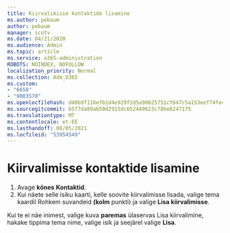 ```yaml
---
title: Kiirvalimisse kontaktide lisamine
ms.author: pebaum
author: pebaum
manager: scotv
ms.date: 04/21/2020
ms.audience: Admin
ms.topic: article
ms.service: o365-administration
ROBOTS: NOINDEX, NOFOLLOW
localization_priority: Normal
ms.collection: Adm_O365
ms.custom:
- "6658"
- "9003570"
ms.openlocfilehash: d40b9f116efb1d4e929f2d5a90625751cf647c5a153eef74fe49ae09f1202263
ms.sourcegitcommit: b5f7da89a650d2915dc652449623c78be6247175
ms.translationtype: MT
ms.contentlocale: et-EE
ms.lasthandoff: 08/05/2021
ms.locfileid: "53954549"
---
```

# <a name="add-contacts-to-speed-dial"></a>Kiirvalimisse kontaktide lisamine

1. Avage  **kõnes**  **Kontaktid**.
2. Kui näete selle isiku kaarti, kelle soovite kiirvalimisse lisada, valige tema kaardil Rohkem suvandeid  **(kolm**  punkti) ja valige  **Lisa kiirvalimisse**.

Kui te ei näe inimest, valige kuva  **paremas**  ülaservas Lisa kiirvalimine, hakake tippima tema nime, valige isik ja seejärel valige  **Lisa**.
